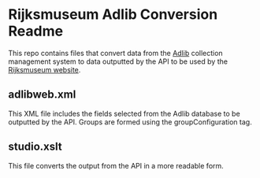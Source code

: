 # Rijksmuseum Adlib Conversion Readme #

This repo contains files that convert data from the [Adlib](http://www.adlibsoft.com/products/museum-collection-management-software) collection management system to data outputted by the API to be used by the [Rijksmuseum website](https://www.rijksmuseum.nl).

## adlibweb.xml ##
This XML file includes the fields selected from the Adlib database to be outputted by the API. Groups are formed using the groupConfiguration tag.

## studio.xslt ##
This file converts the output from the API in a more readable form.
